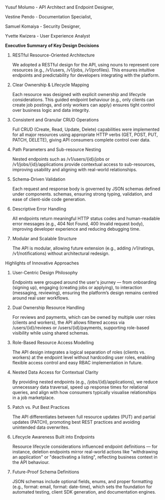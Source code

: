 Yusuf Molumo - API Architect and Endpoint Designer,

Vestine Pendo - Documentation Specialist,

Samuel Komaiya - Security Designer,

Yvette Kwizera - User Experience Analyst


**Executive Summary of Key Design Decisions**

1. RESTful Resource-Oriented Architecture

    We adopted a RESTful design for the API, using nouns to represent core resources (e.g., /v1/users, /v1/jobs, /v1/profiles). This ensures intuitive endpoints and predictability for developers integrating with the platform.

2. Clear Ownership & Lifecycle Mapping

    Each resource was designed with explicit ownership and lifecycle considerations. This guided endpoint behaviour (e.g., only clients can create job postings, and only workers can apply) ensures tight control over business logic and data integrity.

3. Consistent and Granular CRUD Operations

    Full CRUD (Create, Read, Update, Delete) capabilities were implemented for all major resources using appropriate HTTP verbs (GET, POST, PUT, PATCH, DELETE), giving API consumers complete control over data.

4. Path Parameters and Sub-resource Nesting

    Nested endpoints such as /v1/users/{id}/jobs or /v1/jobs/{id}/applications provide contextual access to sub-resources, improving usability and aligning with real-world relationships.

5. Schema-Driven Validation

    Each request and response body is governed by JSON schemas defined under components. schemas, ensuring strong typing, validation, and ease of client-side code generation.

6. Descriptive Error Handling

    All endpoints return meaningful HTTP status codes and human-readable error messages (e.g., 404 Not Found, 400 Invalid request body), improving developer experience and reducing debugging time.

7. Modular and Scalable Structure

    The API is modular, allowing future extension (e.g., adding /v1/ratings, /v1/notifications) without architectural redesign.


Highlights of Innovative Approaches

1. User-Centric Design Philosophy

    Endpoints were grouped around the user's journey — from onboarding (signing up), engaging (creating jobs or applying), to interaction (messaging, reviewing), ensuring the platform’s design remains centred around real user workflows.

2. Dual Ownership Resource Handling

    For reviews and payments, which can be owned by multiple user roles (clients and workers), the API allows filtered access via /users/{id}/reviews or /users/{id}/payments, supporting role-based visibility while using shared schemas.

3. Role-Based Resource Access Modelling

    The API design integrates a logical separation of roles (clients vs. workers) at the endpoint level without hardcoding user roles, enabling flexible access control and easy RBAC implementation in future.

4. Nested Data Access for Contextual Clarity

    By providing nested endpoints (e.g., /jobs/{id}/applications), we reduce unnecessary data traversal, speed up response times for relational queries, and align with how consumers typically visualise relationships in a job marketplace.

5. Patch vs. Put Best Practices

    The API differentiates between full resource updates (PUT) and partial updates (PATCH), promoting best REST practices and avoiding unintended data overwrites.

6. Lifecycle Awareness Built into Endpoints

    Resource lifecycle considerations influenced endpoint definitions — for instance, deletion endpoints mirror real-world actions like "withdrawing an application" or "deactivating a listing", reflecting business context in the API behaviour.

7. Future-Proof Schema Definitions

    JSON schemas include optional fields, enums, and proper formatting (e.g., format: email, format: date-time), which sets the foundation for automated testing, client SDK generation, and documentation engines.
